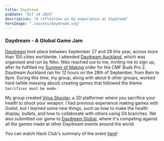 ```yaml
---
title: Daydream
pubDate: "Oct 14 2025"
description: "A reflection on my experience at Daydream"
heroImage: "./assets/daydream.svg"
---
```


### Daydream - A Global Game Jam

[Daydream](https://daydream.hackclub.com) took place between September 27 and 28 this year, across more than 100 cities worldwide.
I attended [Daydream Auckland](https://daydream.hackclub.com/auckland), which was organised and run by Niko. Niko reached out to me, inviting me to sign up, after he fulfilled my [Summer of Making](/posts/summer-of-making/) order for the CMF Buds Pro 2.
Daydream Auckland ran for 12 hours on the 28th of September, from 8am to 8pm. During this time, my group, along with about 6 other groups, worked hard (while messing about) creating games that followed the theme `Sacrifices must be made`.

My group created [Virus Shooter](https://dekoder-py.itch.io/daydream-virus-shooter), a 2D platformer where you sacrifice your health to shoot your weapon. I had previous experience making games with Godot, but I learned some new things, such as how to make the health display, bullets, and how to collaborate with others using Git branches.
We also submitted our game to [Daydream Global](https://itch.io/jam/daydream-global), where it's competing against all the games made at other Daydream events around the world. 

You can watch Hack Club's summary of the event [here](https://youtu.be/vvdoW2gh9YU)!
